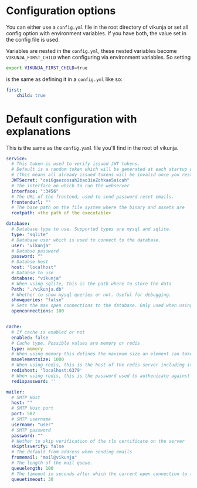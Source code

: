 # Configuration options

You can either use a `config.yml` file in the root directory of vikunja or set all config option with 
environment variables. If you have both, the value set in the config file is used.

Variables are nested in the `config.yml`, these nested variables become `VIKUNJA_FIRST_CHILD` when configuring via
environment variables. So setting

```bash
export VIKUNJA_FIRST_CHILD=true
```

is the same as defining it in a `config.yml` like so:

```yaml
first:
    child: true
```

# Default configuration with explanations

This is the same as the `config.yaml` file you'll find in the root of vikunja.

```yaml
service:
  # This token is used to verify issued JWT tokens.
  # Default is a random token which will be generated at each startup of vikunja.
  # (This means all already issued tokens will be invalid once you restart vikunja)
  JWTSecret: "cei6gaezoosah2bao3ieZohkae5aicah"
  # The interface on which to run the webserver
  interface: ":3456"
  # The URL of the frontend, used to send password reset emails.
  frontendurl: ""
  # The base path on the file system where the binary and assets are
  rootpath: <the path of the executable>

database:
  # Database type to use. Supported types are mysql and sqlite.
  type: "sqlite"
  # Database user which is used to connect to the database.
  user: "vikunja"
  # Databse password
  password: ""
  # Databse host
  host: "localhost"
  # Databse to use
  database: "vikunja"
  # When using sqlite, this is the path where to store the data
  Path: "./vikunja.db"
  # Whether to show mysql queries or not. Useful for debugging.
  showqueries: "false"
  # Sets the max open connections to the database. Only used when using mysql.
  openconnections: 100


cache:
  # If cache is enabled or not
  enabled: false
  # Cache type. Possible values are memory or redis
  type: memory
  # When using memory this defines the maximum size an element can take
  maxelementsize: 1000
  # When using redis, this is the host of the redis server including its port.
  redishost: 'localhost:6379'
  # When using redis, this is the password used to authenicate against the redis server
  redispassword: ''

mailer:
  # SMTP Host
  host: ""
  # SMTP Host port
  port: 587
  # SMTP username
  username: "user"
  # SMTP password
  password: ""
  # Wether to skip verification of the tls certificate on the server
  skiptlsverify: false
  # The default from address when sending emails
  fromemail: "mail@vikunja"
  # The length of the mail queue.
  queuelength: 100
  # The timeout in seconds after which the current open connection to the mailserver will be closed.
  queuetimeout: 30
```
